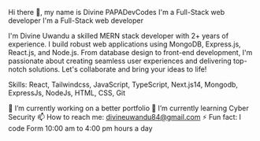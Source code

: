 Hi there 👋, my name is Divine PAPADevCodes
I'm a Full-Stack web developer
I'm a Full-Stack web developer

I'm Divine Uwandu  a skilled MERN stack developer with 2+ years of experience. I build robust web applications using MongoDB, Express.js, React.js, and Node.js. From database design to front-end development, I'm passionate about creating seamless user experiences and delivering top-notch solutions. Let's collaborate and bring your ideas to life!

Skills: React, Tailwindcss, JavaScript, TypeScript, Next.js14, Mongodb, ExpressJs, NodeJs, HTML, CSS, Git

🔭 I’m currently working on a better portfolio
🌱 I’m currently learning Cyber Security
📫 How to reach me: divineuwandu84@gmail.com
⚡ Fun fact: I code Form 10:00 am to  4:00 pm hours a day

<!---
PAPADevCodes/PAPADevCodes is a ✨ special ✨ repository because its `README.md` (this file) appears on your GitHub profile.
You can click the Preview link to take a look at your changes.
--->
